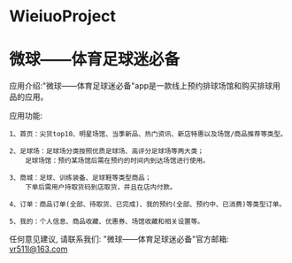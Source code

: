 # WieiuoProject
# 微球——体育足球迷必备

  应用介绍:"微球——体育足球迷必备"app是一款线上预约排球场馆和购买排球用品的应用。

  应用功能:

    1、首页：尖货top10、明星场馆、当季新品、热门资讯、新店特惠以及场馆/商品推荐等类型。
    
    2、足球场：足球场分类按照优质足球场、高评分足球场等两大类；
        足球场馆：预约某场馆后需在预约的时间内到达场馆进行使用。

    3、商城：足球、训练装备、足球鞋等类型商品；
        下单后需用户持取货码到店取货，并且在店内付款。

    4、订单：商品订单(全部、待取货、已完成)、我的预约(全部、预约中、已消费)等类型订单。
  
    5、我的：个人信息、商品收藏、优惠券、场馆收藏和相关设置等。
    
  任何意见建议, 请联系我们: 
  "微球——体育足球迷必备"官方邮箱: vr511l@163.com
